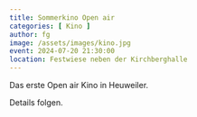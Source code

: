 ```yaml
---
title: Sommerkino Open air
categories: [ Kino ]
author: fg
image: /assets/images/kino.jpg
event: 2024-07-20 21:30:00
location: Festwiese neben der Kirchberghalle
---
```

Das erste Open air Kino in Heuweiler. 

Details folgen. 